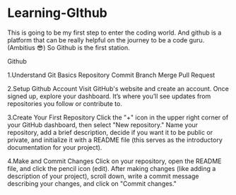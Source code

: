 # Learning-GIthub
This is going to be my first step to enter the coding world. And github is a platform that can be really helpful on the journey to be a code guru.(Ambitius 😎)
So Github is the first station.

Github 

1.Understand Git Basics
Repository
Commit
Branch
Merge
Pull Request

2.Setup Github Account
Visit GitHub's website and create an account.
Once signed up, explore your dashboard. It’s where you’ll see updates from repositories you follow or contribute to.

3.Create Your First Repository
Click the "+" icon in the upper right corner of your GitHub dashboard, then select "New repository."
Name your repository, add a brief description, decide if you want it to be public or private, and initialize it with a README file (this serves as the introductory documentation for your project).

4.Make and Commit Changes
Click on your repository, open the README file, and click the pencil icon (edit).
After making changes (like adding a description of your project), scroll down, write a commit message describing your changes, and click on "Commit changes."
